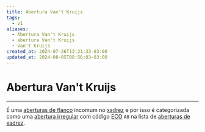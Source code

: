 ```yaml
---
title: Abertura Van't Kruijs
tags:
  - v1
aliases:
  - Abertura Van't Kruijs
  - abertura Van't Kruijs
  - Van't Kruijs
created_at: 2024-07-26T13:21:33-03:00
updated_at: 2024-08-05T08:56:03-03:00
---
```

# Abertura Van't Kruijs
----

É uma [aberturas de flanco](../../../rascunhos/2024/07/2024-07-06-Aberturas_de_flanco.md) incomum no [xadrez](../../../sementes/2024/07/2024-07-06-Xadrez.md) e por isso é categorizada como uma [abertura irregular](../../../sementes/2024/07/2024-07-06-Aberturas_irregulares.md) com código [ECO](../../../sementes/2024/07/2024-07-07-Encyclopaedia_of_Chess_Openings.md) `A0` na lista de [aberturas de xadrez](../../../rascunhos/2024/07/2024-07-06-Aberturas_de_xadrez.md).